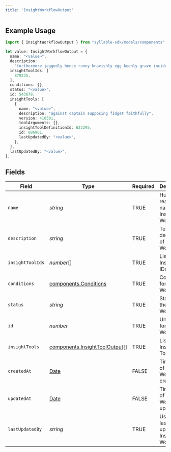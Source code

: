 ```yaml
---
title: 'InsightWorkflowOutput'
---
```


## Example Usage

```typescript
import { InsightWorkflowOutput } from "syllable-sdk/models/components";

let value: InsightWorkflowOutput = {
  name: "<value>",
  description:
    "furthermore jaggedly hence runny knavishly egg keenly grave incidentally righteously",
  insightToolIds: [
    879235,
  ],
  conditions: {},
  status: "<value>",
  id: 543678,
  insightTools: [
    {
      name: "<value>",
      description: "against captain supposing fidget faithfully",
      version: 410301,
      toolArguments: {},
      insightToolDefinitionId: 623295,
      id: 886961,
      lastUpdatedBy: "<value>",
    },
  ],
  lastUpdatedBy: "<value>",
};
```

## Fields

| Field                                                                                         | Type                                                                                          | Required                                                                                      | Description                                                                                   |
| --------------------------------------------------------------------------------------------- | --------------------------------------------------------------------------------------------- | --------------------------------------------------------------------------------------------- | --------------------------------------------------------------------------------------------- |
| `name`                                                                                        | *string*                                                                                      | TRUE                                                                            | Human readable name of Insight Workflow                                                       |
| `description`                                                                                 | *string*                                                                                      | TRUE                                                                            | Text description of Insight Workflow                                                          |
| `insightToolIds`                                                                              | *number*[]                                                                                    | TRUE                                                                            | List of Insight Tool IDs                                                                      |
| `conditions`                                                                                  | [components.Conditions](/sdk-docs/models/components/conditions)                                | TRUE                                                                            | Conditions for Insight Workflow                                                               |
| `status`                                                                                      | *string*                                                                                      | TRUE                                                                            | Status of the Insight Workflow                                                                |
| `id`                                                                                          | *number*                                                                                      | TRUE                                                                            | Unique ID for Insight Workflow                                                                |
| `insightTools`                                                                                | [components.InsightToolOutput](/sdk-docs/models/components/insighttooloutput)[]                | TRUE                                                                            | List of Insight Tools                                                                         |
| `createdAt`                                                                                   | [Date](https://developer.mozilla.org/en-US/docs/Web/JavaScript/Reference/Global_Objects/Date) | FALSE                                                                            | Timestamp of Insight Workflow creation                                                        |
| `updatedAt`                                                                                   | [Date](https://developer.mozilla.org/en-US/docs/Web/JavaScript/Reference/Global_Objects/Date) | FALSE                                                                            | Timestamp of Insight Workflow update                                                          |
| `lastUpdatedBy`                                                                               | *string*                                                                                      | TRUE                                                                            | User who last updated Insight Workflow                                                        |